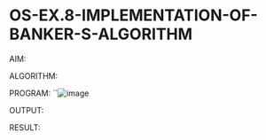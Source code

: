 # OS-EX.8-IMPLEMENTATION-OF-BANKER-S-ALGORITHM

AIM:

ALGORITHM:

PROGRAM:
``![image](https://github.com/aparnabalasubrmanian/OS-EX.8-IMPLEMENTATION-OF-BANKER-S-ALGORITHM/assets/123351172/67917156-ba9b-4445-b805-989ab7f40e50)

OUTPUT:

RESULT:
